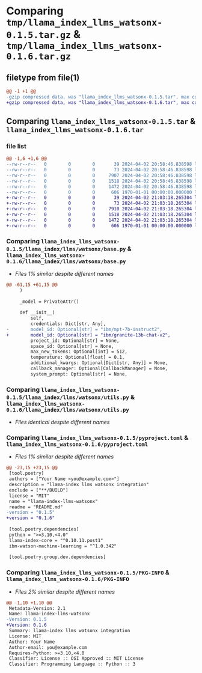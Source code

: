 # Comparing `tmp/llama_index_llms_watsonx-0.1.5.tar.gz` & `tmp/llama_index_llms_watsonx-0.1.6.tar.gz`

## filetype from file(1)

```diff
@@ -1 +1 @@
-gzip compressed data, was "llama_index_llms_watsonx-0.1.5.tar", max compression
+gzip compressed data, was "llama_index_llms_watsonx-0.1.6.tar", max compression
```

## Comparing `llama_index_llms_watsonx-0.1.5.tar` & `llama_index_llms_watsonx-0.1.6.tar`

### file list

```diff
@@ -1,6 +1,6 @@
--rw-r--r--   0        0        0       39 2024-04-02 20:58:46.838598 llama_index_llms_watsonx-0.1.5/README.md
--rw-r--r--   0        0        0       73 2024-04-02 20:58:46.838598 llama_index_llms_watsonx-0.1.5/llama_index/llms/watsonx/__init__.py
--rw-r--r--   0        0        0     7907 2024-04-02 20:58:46.838598 llama_index_llms_watsonx-0.1.5/llama_index/llms/watsonx/base.py
--rw-r--r--   0        0        0     1518 2024-04-02 20:58:46.838598 llama_index_llms_watsonx-0.1.5/llama_index/llms/watsonx/utils.py
--rw-r--r--   0        0        0     1472 2024-04-02 20:58:46.838598 llama_index_llms_watsonx-0.1.5/pyproject.toml
--rw-r--r--   0        0        0      606 1970-01-01 00:00:00.000000 llama_index_llms_watsonx-0.1.5/PKG-INFO
+-rw-r--r--   0        0        0       39 2024-04-02 21:03:18.265304 llama_index_llms_watsonx-0.1.6/README.md
+-rw-r--r--   0        0        0       73 2024-04-02 21:03:18.265304 llama_index_llms_watsonx-0.1.6/llama_index/llms/watsonx/__init__.py
+-rw-r--r--   0        0        0     7910 2024-04-02 21:03:18.265304 llama_index_llms_watsonx-0.1.6/llama_index/llms/watsonx/base.py
+-rw-r--r--   0        0        0     1518 2024-04-02 21:03:18.265304 llama_index_llms_watsonx-0.1.6/llama_index/llms/watsonx/utils.py
+-rw-r--r--   0        0        0     1472 2024-04-02 21:03:18.265304 llama_index_llms_watsonx-0.1.6/pyproject.toml
+-rw-r--r--   0        0        0      606 1970-01-01 00:00:00.000000 llama_index_llms_watsonx-0.1.6/PKG-INFO
```

### Comparing `llama_index_llms_watsonx-0.1.5/llama_index/llms/watsonx/base.py` & `llama_index_llms_watsonx-0.1.6/llama_index/llms/watsonx/base.py`

 * *Files 1% similar despite different names*

```diff
@@ -61,15 +61,15 @@
     )
 
     _model = PrivateAttr()
 
     def __init__(
         self,
         credentials: Dict[str, Any],
-        model_id: Optional[str] = "ibm/mpt-7b-instruct2",
+        model_id: Optional[str] = "ibm/granite-13b-chat-v2",
         project_id: Optional[str] = None,
         space_id: Optional[str] = None,
         max_new_tokens: Optional[int] = 512,
         temperature: Optional[float] = 0.1,
         additional_kwargs: Optional[Dict[str, Any]] = None,
         callback_manager: Optional[CallbackManager] = None,
         system_prompt: Optional[str] = None,
```

### Comparing `llama_index_llms_watsonx-0.1.5/llama_index/llms/watsonx/utils.py` & `llama_index_llms_watsonx-0.1.6/llama_index/llms/watsonx/utils.py`

 * *Files identical despite different names*

### Comparing `llama_index_llms_watsonx-0.1.5/pyproject.toml` & `llama_index_llms_watsonx-0.1.6/pyproject.toml`

 * *Files 1% similar despite different names*

```diff
@@ -23,15 +23,15 @@
 [tool.poetry]
 authors = ["Your Name <you@example.com>"]
 description = "llama-index llms watsonx integration"
 exclude = ["**/BUILD"]
 license = "MIT"
 name = "llama-index-llms-watsonx"
 readme = "README.md"
-version = "0.1.5"
+version = "0.1.6"
 
 [tool.poetry.dependencies]
 python = ">=3.10,<4.0"
 llama-index-core = "^0.10.11.post1"
 ibm-watson-machine-learning = "^1.0.342"
 
 [tool.poetry.group.dev.dependencies]
```

### Comparing `llama_index_llms_watsonx-0.1.5/PKG-INFO` & `llama_index_llms_watsonx-0.1.6/PKG-INFO`

 * *Files 2% similar despite different names*

```diff
@@ -1,10 +1,10 @@
 Metadata-Version: 2.1
 Name: llama-index-llms-watsonx
-Version: 0.1.5
+Version: 0.1.6
 Summary: llama-index llms watsonx integration
 License: MIT
 Author: Your Name
 Author-email: you@example.com
 Requires-Python: >=3.10,<4.0
 Classifier: License :: OSI Approved :: MIT License
 Classifier: Programming Language :: Python :: 3
```


